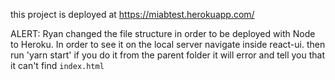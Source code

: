 this project is deployed at https://miabtest.herokuapp.com/

ALERT: Ryan changed the file structure in order to be deployed with Node to Heroku.  In order to see it on the local server navigate inside react-ui.  then run 'yarn start'  if you do it from the parent folder it will error and tell you that it can't find `index.html`


